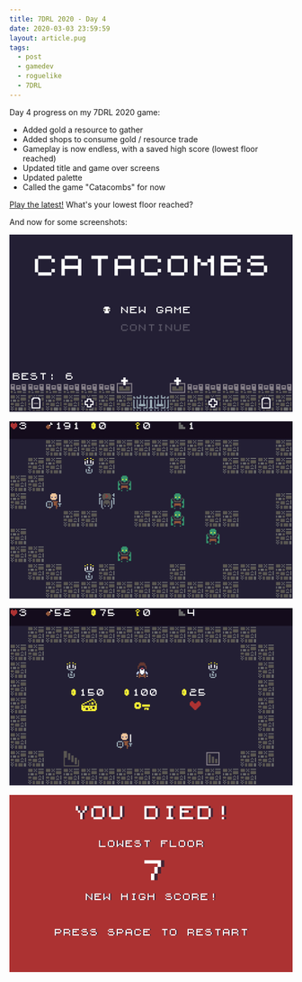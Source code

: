 ```yaml
---
title: 7DRL 2020 - Day 4
date: 2020-03-03 23:59:59
layout: article.pug
tags:
  - post
  - gamedev
  - roguelike
  - 7DRL
---
```

Day 4 progress on my 7DRL 2020 game:

* Added gold a resource to gather
* Added shops to consume gold / resource trade
* Gameplay is now endless, with a saved high score (lowest floor reached)
* Updated title and game over screens
* Updated palette
* Called the game "Catacombs" for now

[Play the latest!](https://gosub.itch.io/catacombs) What's your lowest floor reached?

And now for some screenshots:

![Day 4 progress](/media/images/7drl2020/day4-a.png)

![Day 4 progress](/media/images/7drl2020/day4-b.png)

![Day 4 progress](/media/images/7drl2020/day4-c.png)

![Day 4 progress](/media/images/7drl2020/day4-d.png)
